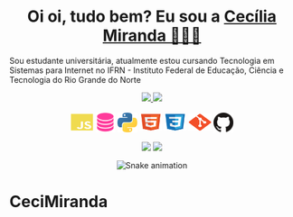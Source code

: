 <div>
  
  <h1 align="center">
    Oi oi, tudo bem? Eu sou a
    <a href="https://www.linkedin.com/in/mirandacecilia/">Cecília Miranda 👩🏾‍💻</a>
  </h1>
  
  <p>
     Sou estudante universitária, atualmente estou cursando Tecnologia em Sistemas para Internet no IFRN - Instituto Federal de Educação, Ciência e Tecnologia do Rio Grande do Norte 
  </p>
  
</div>

<div align="center">
  <a href="https://github.com/CeciMiranda">
    <img height="150em" src="https://github-readme-stats.vercel.app/api?username=CeciMiranda&count_private=true&include_all_commits=true&show_icons=true&theme=jolly&hide_border=false&show_owner=true"/>
    <img height="150em" src="https://github-readme-stats.vercel.app/api/top-langs/?username=CeciMiranda&theme=jolly&hide_border=false&&layout=compact"/>
  </a>
</div>

<div align="center" valign="top"><br>
  <img align="center" alt="Js" height="30" width="40" src="https://raw.githubusercontent.com/devicons/devicon/master/icons/javascript/javascript-plain.svg">
  <img align="center" alt="BD" height="35" width="35" src="/assets/bd.png">
  <img align="center" alt="Python" height="35" width="35" src="/assets/py.png">

  <img align="center" alt="HTML" height="30" width="40" src="https://raw.githubusercontent.com/devicons/devicon/master/icons/html5/html5-original.svg">
  <img align="center" alt="CSS" height="30" width="40" src="https://raw.githubusercontent.com/devicons/devicon/master/icons/css3/css3-original.svg">
  <img align="center" alt="git" height="30" width="40" src="https://raw.githubusercontent.com/devicons/devicon/master/icons/git/git-original.svg">
  <img align="center" alt="github" height="35" width="35" src="/assets/GitHub.png">
</div><br>

<div align="center">
  <a href="https://www.linkedin.com/in/mirandacecilia/" target="_blank"><img src="https://img.shields.io/badge/-LinkedIn-%230077B5?style=for-the-badge&logo=linkedin&logoColor=white" target="_blank"></a> 
  <a href="mailto:ceci.miranda254@gmail.com"><img src="https://img.shields.io/badge/-Gmail-%23333?style=for-the-badge&logo=gmail&logoColor=white" target="_blank"></a>
</div>

<div align="center">

  ![Snake animation](https://github.com/danielbped/danielbped/blob/output/github-contribution-grid-snake.svg)
  
</div>

# CeciMiranda
